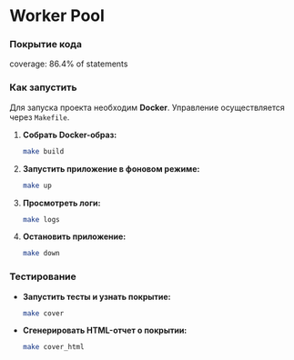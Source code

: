 # Worker Pool

### Покрытие кода

coverage: 86.4% of statements

### Как запустить

Для запуска проекта необходим **Docker**. Управление осуществляется через `Makefile`.

1.  **Собрать Docker-образ:**
    ```bash
    make build
    ```

2.  **Запустить приложение в фоновом режиме:**
    ```bash
    make up
    ```

3.  **Просмотреть логи:**
    ```bash
    make logs
    ```

4.  **Остановить приложение:**
    ```bash
    make down
    ```

### Тестирование

*   **Запустить тесты и узнать покрытие:**
    ```bash
    make cover
    ```
*   **Сгенерировать HTML-отчет о покрытии:**
    ```bash
    make cover_html
    ```

